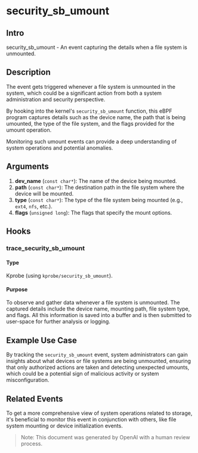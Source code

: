 # security_sb_umount

## Intro

security_sb_umount - An event capturing the details when a file system is unmounted.

## Description

The event gets triggered whenever a file system is unmounted in the system, which
could be a significant action from both a system administration and security
perspective.

By hooking into the kernel's `security_sb_umount` function, this eBPF program
captures details such as the device name, the path that is being umounted, the type of the file system,
and the flags provided for the umount operation.

Monitoring such umount events can provide a deep understanding of system
operations and potential anomalies.

## Arguments

1. **dev_name** (`const char*`): The name of the device being mounted.
2. **path** (`const char*`): The destination path in the file system where the device will be mounted.
3. **type** (`const char*`): The type of the file system being mounted (e.g., `ext4`, `nfs`, etc.).
4. **flags** (`unsigned long`): The flags that specify the mount options. 

## Hooks

### trace_security_sb_umount

#### Type

Kprobe (using `kprobe/security_sb_umount`).

#### Purpose

To observe and gather data whenever a file system is unmounted. The captured
details include the device name, mounting path, file system type, and flags. All
this information is saved into a buffer and is then submitted to user-space for
further analysis or logging.

## Example Use Case

By tracking the `security_sb_umount` event, system administrators can gain
insights about what devices or file systems are being unmounted, ensuring that
only authorized actions are taken and detecting unexpected umounts, which could
be a potential sign of malicious activity or system misconfiguration.

## Related Events

To get a more comprehensive view of system operations related to storage, it's
beneficial to monitor this event in conjunction with others, like file system
mounting or device initialization events.

> Note: This document was generated by OpenAI with a human review process.
